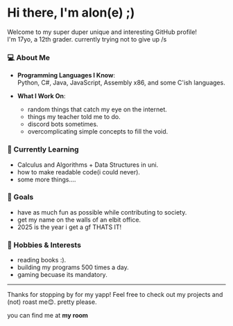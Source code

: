 # Hi there, I'm alon(e) ;)

Welcome to my super duper unique and interesting GitHub profile!  
I'm 17yo, a 12th grader. currently trying not to give up /s 

### 💻 About Me
- **Programming Languages I Know**:  
  Python, C#, Java, JavaScript, Assembly x86, and some C'ish languages.
  
- **What I Work On**:  
  - random things that catch my eye on the internet.
  - things my teacher told me to do.
  - discord bots sometimes.
  - overcomplicating simple concepts to fill the void.

### 🌱 Currently Learning
- Calculus and Algorithms + Data Structures in uni.
- how to make readable code(i could never).
- some more things....

### 📌 Goals
- have as much fun as possible while contributing to society.
- get my name on the walls of an elbit office.
- 2025 is the year i get a gf THATS IT!

### 🚀 Hobbies & Interests
- reading books :).
- building my programs 500 times a day.
- gaming becuase its mandatory.
---

Thanks for stopping by for my yapp! Feel free to check out my projects and (not) roast me😊. pretty please.

you can find me at **my room**

<!---
alonsta/alonsta is a ✨ special ✨ repository because its `README.md` (this file) appears on your GitHub profile.
You can click the Preview link to take a look at your changes.
--->
